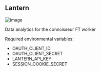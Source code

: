 Lantern
------

![image](http://cache3.asset-cache.net/xt/544464663.jpg?v=1&g=fs1%7C0%7CFLS%7C64%7C663&s=1)

Data analytics for the connoisseur FT worker

Required environmental variables:
- OAUTH_CLIENT_ID
- OAUTH_CLIENT_SECRET
- LANTERN_API_KEY
- SESSION_COOKIE_SECRET
